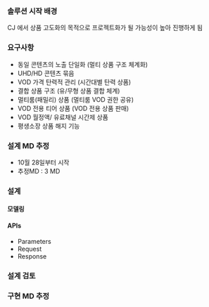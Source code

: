 ### 솔루션 시작 배경
CJ 에서 상품 고도화의 목적으로 프로젝트화가 될 가능성이 높아 진행하게 됨

### 요구사항
* 동일 콘텐츠의 노출 단일화 (멀티 상품 구조 체계화)
* UHD/HD 콘텐츠 묶음
* VOD 가격 탄력적 관리 (시간대별 탄력 상품)
* 결합 상품 구조 (유/무형 상품 결합 체계) 
* 멀티룸(패밀리) 상품 (멀티룸 VOD 권한 공유)
* VOD 전용 티어 상품 (VOD 전용 상품 판매)
* VOD 월정액/ 유료채널 시간제 상품
* 평생소장 상품 해지 기능

### 설계 MD 추정
 * 10월 28일부터 시작
 * 추정MD : 3 MD

### 설계
#### 모델링

#### APIs
 - Parameters
 - Request
 - Response
 
### 설계 검토

### 구현 MD 추정
